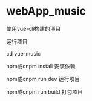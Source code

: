 # webApp_music
使用vue-cli构建的项目


运行项目


cd vue-music

npm或cnpm install 安装依赖

npm或cnpm run dev  运行项目

npm或cnpm run build  打包项目
